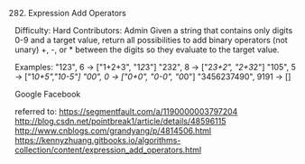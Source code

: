 282. Expression Add Operators

Difficulty: Hard
Contributors: Admin
Given a string that contains only digits 0-9 and a target value, return all possibilities to add binary operators (not unary) +, -, or * between the digits so they evaluate to the target value.

Examples:
"123", 6 -> ["1+2+3", "1*2*3"]
"232", 8 -> ["2*3+2", "2+3*2"]
"105", 5 -> ["1*0+5","10-5"]
"00", 0 -> ["0+0", "0-0", "0*0"]
"3456237490", 9191 -> []

Google Facebook

referred to:
https://segmentfault.com/a/1190000003797204
http://blog.csdn.net/pointbreak1/article/details/48596115
http://www.cnblogs.com/grandyang/p/4814506.html
https://kennyzhuang.gitbooks.io/algorithms-collection/content/expression_add_operators.html
